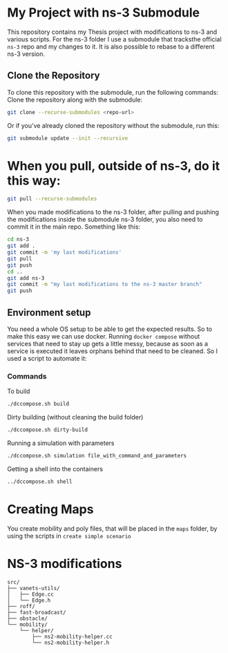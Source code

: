 # My Project with ns-3 Submodule

This repository contains my Thesis project with modifications to ns-3 and various scripts. For the ns-3 folder I use a submodule that tracksthe official `ns-3` repo and my changes to it. It is also possible to rebase to a different ns-3 version.

## Clone the Repository

To clone this repository with the submodule, run the following commands:
Clone the repository along with the submodule:
```sh
git clone --recurse-submodules <repo-url>
```

Or if you've already cloned the repository without the submodule, run this:
```sh
git submodule update --init --recursive
```

# When you pull, outside of ns-3, do it this way:
```sh
git pull --recurse-submodules
```

When you made modifications to the ns-3 folder, after pulling and pushing the modifications inside the submodule ns-3 folder, you also need to commit it in the main repo.
Something like this:
```sh
cd ns-3
git add .
git commit -m 'my last modifications'
git pull
git push
cd ..
git add ns-3
git commit -m "my last modifications to the ns-3 master branch"
git push
```


## Environment setup

You need a whole OS setup to be able to get the expected results. So to make this easy we can use docker. Running `docker compose` without services that need to stay up gets a little messy, because as soon as a service is executed it leaves orphans behind that need to be cleaned. So I used a script to automate it:

### Commands

To build
```sh
./dccompose.sh build
```
Dirty building (without cleaning the build folder)
```sh
./dccompose.sh dirty-build
```

Running a simulation with parameters
```sh
./dccompose.sh simulation file_with_command_and_parameters
```

Getting a shell into the containers
```sh
../dccompose.sh shell
```

# Creating Maps

You create mobility and poly files, that will be placed in the `maps` folder, by using the scripts in `create simple scenario`

# NS-3 modifications

```plaintext
src/
├── vanets-utils/
│   ├── Edge.cc
│   └── Edge.h
├── roff/
├── fast-broadcast/
├── obstacle/
└── mobility/
    └── helper/
        ├── ns2-mobility-helper.cc
        └── ns2-mobility-helper.h
```

